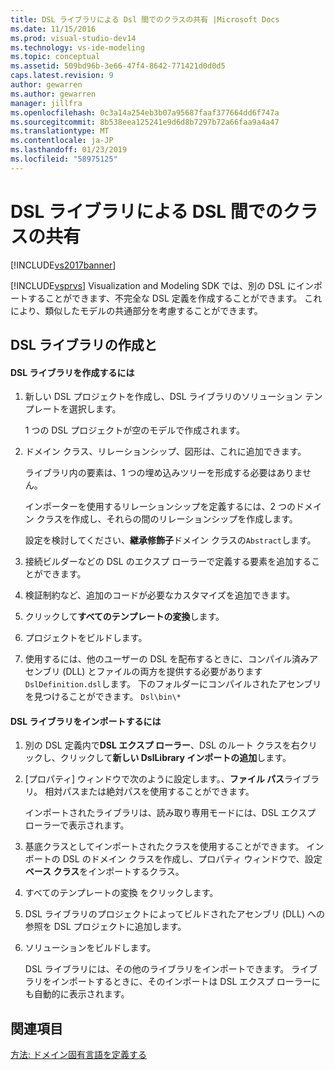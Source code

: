 ```yaml
---
title: DSL ライブラリによる Dsl 間でのクラスの共有 |Microsoft Docs
ms.date: 11/15/2016
ms.prod: visual-studio-dev14
ms.technology: vs-ide-modeling
ms.topic: conceptual
ms.assetid: 509bd96b-3e66-47f4-8642-771421d0d0d5
caps.latest.revision: 9
author: gewarren
ms.author: gewarren
manager: jillfra
ms.openlocfilehash: 0c3a14a254eb3b07a95687faaf377664dd6f747a
ms.sourcegitcommit: 8b538eea125241e9d6d8b7297b72a66faa9a4a47
ms.translationtype: MT
ms.contentlocale: ja-JP
ms.lasthandoff: 01/23/2019
ms.locfileid: "58975125"
---
```

# <a name="sharing-classes-between-dsls-by-using-a-dsl-library"></a>DSL ライブラリによる DSL 間でのクラスの共有
[!INCLUDE[vs2017banner](../includes/vs2017banner.md)]

[!INCLUDE[vsprvs](../includes/vsprvs-md.md)] Visualization and Modeling SDK では、別の DSL にインポートすることができます、不完全な DSL 定義を作成することができます。 これにより、類似したモデルの共通部分を考慮することができます。  
  
## <a name="creating-and-using-dsl-libraries"></a>DSL ライブラリの作成と  
  
#### <a name="to-create-a-dsl-library"></a>DSL ライブラリを作成するには  
  
1.  新しい DSL プロジェクトを作成し、DSL ライブラリのソリューション テンプレートを選択します。  
  
     1 つの DSL プロジェクトが空のモデルで作成されます。  
  
2.  ドメイン クラス、リレーションシップ、図形は、これに追加できます。  
  
     ライブラリ内の要素は、1 つの埋め込みツリーを形成する必要はありません。  
  
     インポーターを使用するリレーションシップを定義するには、2 つのドメイン クラスを作成し、それらの間のリレーションシップを作成します。  
  
     設定を検討してください、**継承修飾子**ドメイン クラスの`Abstract`します。  
  
3.  接続ビルダーなどの DSL のエクスプ ローラーで定義する要素を追加することができます。  
  
4.  検証制約など、追加のコードが必要なカスタマイズを追加できます。  
  
5.  クリックして**すべてのテンプレートの変換**します。  
  
6.  プロジェクトをビルドします。  
  
7.  使用するには、他のユーザーの DSL を配布するときに、コンパイル済みアセンブリ (DLL) とファイルの両方を提供する必要があります`DslDefinition.dsl`します。 下のフォルダーにコンパイルされたアセンブリを見つけることができます。 `Dsl\bin\*`  
  
#### <a name="to-import-a-dsl-library"></a>DSL ライブラリをインポートするには  
  
1. 別の DSL 定義内で**DSL エクスプ ローラー**、DSL のルート クラスを右クリックし、クリックして**新しい DslLibrary インポートの追加**します。  
  
2. [プロパティ] ウィンドウで次のように設定します。、**ファイル パス**ライブラリ。 相対パスまたは絶対パスを使用することができます。  
  
    インポートされたライブラリは、読み取り専用モードには、DSL エクスプ ローラーで表示されます。  
  
3. 基底クラスとしてインポートされたクラスを使用することができます。 インポートの DSL のドメイン クラスを作成し、プロパティ ウィンドウで、設定**ベース クラス**をインポートするクラス。  
  
4. すべてのテンプレートの変換 をクリックします。  
  
5. DSL ライブラリのプロジェクトによってビルドされたアセンブリ (DLL) への参照を DSL プロジェクトに追加します。  
  
6. ソリューションをビルドします。  
  
   DSL ライブラリには、その他のライブラリをインポートできます。 ライブラリをインポートするときに、そのインポートは DSL エクスプ ローラーにも自動的に表示されます。  
  
## <a name="see-also"></a>関連項目  
 [方法: ドメイン固有言語を定義する](../modeling/how-to-define-a-domain-specific-language.md)
